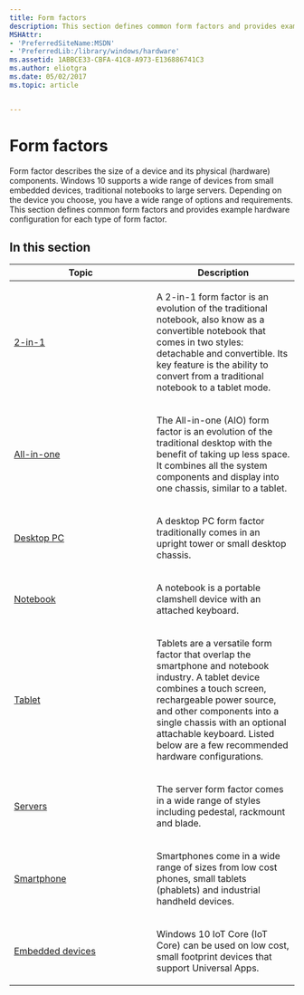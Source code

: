 ```yaml
---
title: Form factors
description: This section defines common form factors and provides example hardware configuration for each type of form factor.
MSHAttr:
- 'PreferredSiteName:MSDN'
- 'PreferredLib:/library/windows/hardware'
ms.assetid: 1ABBCE33-CBFA-41C8-A973-E136886741C3
ms.author: eliotgra
ms.date: 05/02/2017
ms.topic: article


---
```


# Form factors


Form factor describes the size of a device and its physical (hardware) components. Windows 10 supports a wide range of devices from small embedded devices, traditional notebooks to large servers. Depending on the device you choose, you have a wide range of options and requirements. This section defines common form factors and provides example hardware configuration for each type of form factor.

## In this section


<table>
<colgroup>
<col width="50%" />
<col width="50%" />
</colgroup>
<thead>
<tr class="header">
<th>Topic</th>
<th>Description</th>
</tr>
</thead>
<tbody>
<tr class="odd">
<td><p><a href="2-in-1.md" data-raw-source="[2-in-1](2-in-1.md)">2-in-1</a></p></td>
<td><p>A 2-in-1 form factor is an evolution of the traditional notebook, also know as a convertible notebook that comes in two styles: detachable and convertible. Its key feature is the ability to convert from a traditional notebook to a tablet mode.</p></td>
</tr>
<tr class="even">
<td><p><a href="all-in-one.md" data-raw-source="[All-in-one](all-in-one.md)">All-in-one</a></p></td>
<td><p>The All-in-one (AIO) form factor is an evolution of the traditional desktop with the benefit of taking up less space. It combines all the system components and display into one chassis, similar to a tablet.</p></td>
</tr>
<tr class="odd">
<td><p><a href="desktop-pc.md" data-raw-source="[Desktop PC](desktop-pc.md)">Desktop PC</a></p></td>
<td><p>A desktop PC form factor traditionally comes in an upright tower or small desktop chassis.</p></td>
</tr>
<tr class="even">
<td><p><a href="notebook.md" data-raw-source="[Notebook](notebook.md)">Notebook</a></p></td>
<td><p>A notebook is a portable clamshell device with an attached keyboard.</p></td>
</tr>
<tr class="odd">
<td><p><a href="tablet.md" data-raw-source="[Tablet](tablet.md)">Tablet</a></p></td>
<td><p>Tablets are a versatile form factor that overlap the smartphone and notebook industry. A tablet device combines a touch screen, rechargeable power source, and other components into a single chassis with an optional attachable keyboard. Listed below are a few recommended hardware configurations.</p></td>
</tr>
<tr class="even">
<td><p><a href="servers.md" data-raw-source="[Servers](servers.md)">Servers</a></p></td>
<td><p>The server form factor comes in a wide range of styles including pedestal, rackmount and blade.</p></td>
</tr>
<tr class="odd">
<td><p><a href="smartphone.md" data-raw-source="[Smartphone](smartphone.md)">Smartphone</a></p></td>
<td><p>Smartphones come in a wide range of sizes from low cost phones, small tablets (phablets) and industrial handheld devices.</p></td>
</tr>
<tr class="even">
<td><p><a href="embedded-devices.md" data-raw-source="[Embedded devices](embedded-devices.md)">Embedded devices</a></p></td>
<td><p>Windows 10 IoT Core (IoT Core) can be used on low cost, small footprint devices that support Universal Apps.</p></td>
</tr>
</tbody>
</table>

 

 

 






